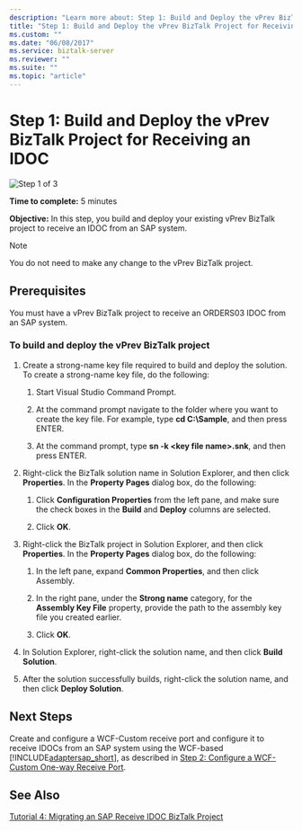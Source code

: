 ```yaml
---
description: "Learn more about: Step 1: Build and Deploy the vPrev BizTalk Project for Receiving an IDOC"
title: "Step 1: Build and Deploy the vPrev BizTalk Project for Receiving an IDOC"
ms.custom: ""
ms.date: "06/08/2017"
ms.service: biztalk-server
ms.reviewer: ""
ms.suite: ""
ms.topic: "article"
---
```

# Step 1: Build and Deploy the vPrev BizTalk Project for Receiving an IDOC
![Step 1 of 3](../../adapters-and-accelerators/adapter-oracle-database/media/step-1of3.gif "Step_1of3")  
  
 **Time to complete:** 5 minutes  
  
 **Objective:** In this step, you build and deploy your existing vPrev BizTalk project to receive an IDOC from an SAP system.  
  
> [!NOTE]
>  You do not need to make any change to the vPrev BizTalk project.  
  
## Prerequisites  
 You must have a vPrev BizTalk project to receive an ORDERS03 IDOC from an SAP system.  
  
### To build and deploy the vPrev BizTalk project  
  
1.  Create a strong-name key file required to build and deploy the solution. To create a strong-name key file, do the following:  
  
    1.  Start Visual Studio Command Prompt.  
  
    2.  At the command prompt navigate to the folder where you want to create the key file. For example, type **cd C:\Sample**, and then press ENTER.  
  
    3.  At the command prompt, type **sn -k \<key file name\>.snk**, and then press ENTER.  
  
2.  Right-click the BizTalk solution name in Solution Explorer, and then click **Properties**. In the **Property Pages** dialog box, do the following:  
  
    1.  Click **Configuration Properties** from the left pane, and make sure the check boxes in the **Build** and **Deploy** columns are selected.  
  
    2.  Click **OK**.  
  
3.  Right-click the BizTalk project in Solution Explorer, and then click **Properties**. In the **Property Pages** dialog box, do the following:  
  
    1.  In the left pane, expand **Common Properties**, and then click Assembly.  
  
    2.  In the right pane, under the **Strong name** category, for the **Assembly Key File** property, provide the path to the assembly key file you created earlier.  
  
    3.  Click **OK**.  
  
4.  In Solution Explorer, right-click the solution name, and then click **Build Solution**.  
  
5.  After the solution successfully builds, right-click the solution name, and then click **Deploy Solution**.  
  
## Next Steps  
 Create and configure a WCF-Custom receive port and configure it to receive IDOCs from an SAP system using the WCF-based [!INCLUDE[adaptersap_short](../../includes/adaptersap-short-md.md)], as described in [Step 2: Configure a WCF-Custom One-way Receive Port](../../adapters-and-accelerators/adapter-sap/step-2-configure-a-wcf-custom-one-way-receive-port.md).  
  
## See Also  
 [Tutorial 4: Migrating an SAP Receive IDOC BizTalk Project](../../adapters-and-accelerators/adapter-sap/tutorial-4-migrating-an-sap-receive-idoc-biztalk-project.md)
